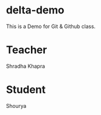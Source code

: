 # delta-demo
This is a Demo for Git &amp; Github class.

# Teacher
Shradha Khapra

# Student
Shourya

